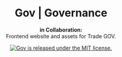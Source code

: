 <h1 align="center">
  <a>
    Gov | Governance
  </a>
</h1>

<p align="center">
  <strong>in Collaboration:</strong><br>
  Frontend website and assets for Trade GOV.
</p>

<p align="center">
  <a href="https://github.com/iap/gov/blob/master/LICENSE">
    <img src="https://img.shields.io/badge/license-MIT-blue.svg" alt="Gov is released under the MIT license." />
  </a>
</p>
